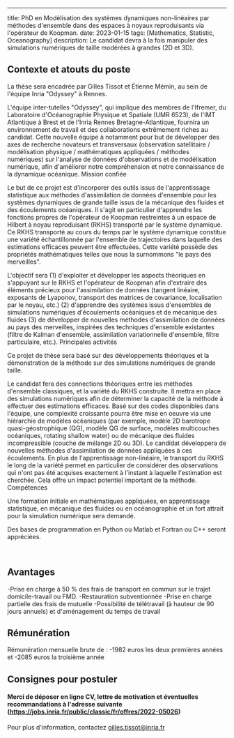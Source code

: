 ---
title: PhD en Modélisation des systèmes dynamiques non-linéaires par méthodes d'ensemble dans des espaces à noyaux reproduisants via l'opérateur de Koopman.
date: 2023-01-15
tags: [Mathematics, Statistic, Oceanography]
description: Le candidat devra à la fois manipuler des simulations numériques de taille modérées à grandes (2D et 3D).


## Contexte et atouts du poste

La thèse sera encadrée par Gilles Tissot et Étienne Mémin, au sein de l'équipe Inria "Odyssey" à Rennes.

L'équipe inter-tutelles "Odyssey", qui implique des membres de l'Ifremer, du Laboratoire d'Océanographie Physique et Spatiale (UMR 6523), de l'IMT Atlantique à Brest et de l'Inria Rennes Bretagne-Atlantique, fournira un environnement de travail et des collaborations extrêmement riches au candidat. Cette nouvelle équipe à notamment pour but de développer des axes de recherche novateurs et transversaux (observation satellitaire / modélisation physique / mathématiques appliquées / méthodes numériques) sur l'analyse de données d'observations et de modélisation numérique, afin d'améliorer notre compréhension et notre connaissance de la dynamique océanique.
Mission confiée

Le but de ce projet est d'incorporer des outils issus de l'apprentissage statistique aux méthodes d'assimilation de données d'ensemble pour les systèmes dynamiques de grande taille issus de la mécanique des fluides et des écoulements océaniques. Il s'agit en particulier d'apprendre les fonctions propres de l'opérateur de Koopman restreintes à un espace de Hilbert à noyau reproduisant (RKHS) transporté par le système dynamique. Ce RKHS transporté au cours du temps par le système dynamique constitue une variété échantillonnée par l'ensemble de trajectoires dans laquelle des estimations efficaces peuvent être effectuées. Cette variété possède des propriétés mathématiques telles que nous la surnommons "le pays des merveilles".

L'objectif sera (1) d'exploiter et développer les aspects théoriques en s'appuyant sur le RKHS et l'opérateur de Koopman afin d'extraire des éléments précieux pour l'assimilation de données (tangent linéaire, exposants de Lyaponov, transport des matrices de covariance, localisation par le noyau, etc.) (2) d'apprendre des systèmes issus d'ensembles de simulations numériques d'écoulements océaniques et de mécanique des fluides (3) de développer de nouvelles méthodes d'assimilation de données au pays des merveilles, inspirées des techniques d'ensemble existantes (filtre de Kalman d'ensemble, assimilation variationnelle d'ensemble, filtre particulaire, etc.).
Principales activités

Ce projet de thèse sera basé sur des développements théoriques et la démonstration de la méthode sur des simulations numériques de grande taille.

Le candidat fera des connections théoriques entre les méthodes d'ensemble classiques, et la variété du RKHS construite. Il mettra en place des simulations numériques afin de déterminer la capacité de la méthode à effectuer des estimations efficaces. Basé sur des codes disponibles dans l'équipe, une complexité croissante pourra être mise en oeuvre via une hiérarchie de modèles océaniques (par exemple, modèle 2D barotrope quasi-géostrophique (QG), modèle QG de surface, modèles multicouches océaniques, rotating shallow water) ou de mécanique des fluides incompressible (couche de mélange 2D ou 3D). Le candidat développera de nouvelles méthodes d'assimilation de données appliquées à ces écoulements. En plus de l'apprentissage non-linéaire, le transport du RKHS le long de la variété permet en particulier de considérer des observations qui n'ont pas été acquises exactement à l'instant à laquelle l'estimation est cherchée. Cela offre un impact potentiel important de la méthode.
Compétences

Une formation initiale en mathématiques appliquées, en apprentissage statistique, en mécanique des fluides ou en océanographie et un fort attrait pour la simulation numérique sera demandé.

Des bases de programmation en Python ou Matlab et Fortran ou C++ seront appréciées.

 
## Avantages

-Prise en charge à 50 % des frais de transport en commun sur le trajet domicile-travail ou FMD.
-Restauration subventionnée
-Prise en charge partielle des frais de mutuelle
-Possibilité de télétravail (à hauteur de 90 jours annuels) et d'aménagement du temps de travail

## Rémunération

Rémunération mensuelle brute de :
-1982 euros les deux premières années et
-2085 euros la troisième année

## Consignes pour postuler

#### Merci de déposer en ligne CV, lettre de motivation et éventuelles recommandations à l'adresse suivante (https://jobs.inria.fr/public/classic/fr/offres/2022-05026) 

Pour plus d'information, contactez gilles.tissot@inria.fr
